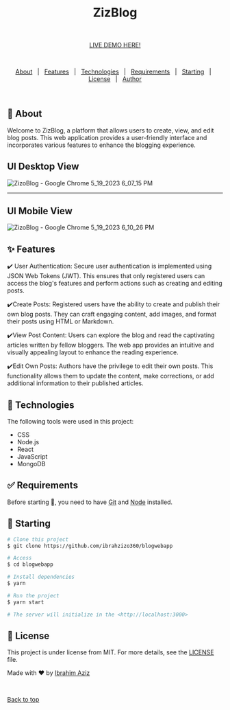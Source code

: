 

<h1 align="center" font-weight="bold">ZizBlog</h1>
 <br>

<p align="center"><a  href = "https://blog-frontend-ysjv.onrender.com" > LIVE DEMO HERE!<a/> </p>
  
 <br>

<p align="center">
  <a href="#dart-about">About</a> &#xa0; | &#xa0; 
  <a href="#sparkles-features">Features</a> &#xa0; | &#xa0;
  <a href="#rocket-technologies">Technologies</a> &#xa0; | &#xa0;
  <a href="#white_check_mark-requirements">Requirements</a> &#xa0; | &#xa0;
  <a href="#checkered_flag-starting">Starting</a> &#xa0; | &#xa0;
  <a href="#memo-license">License</a> &#xa0; | &#xa0;
  <a href="https://github.com/ibrahzizo360" target="_blank">Author</a>
</p>

<br>

## :dart: About ##

Welcome to ZizBlog, a platform that allows users to create, view, and edit blog posts. This web application provides a user-friendly interface and incorporates various features to enhance the blogging experience.

## UI Desktop View
![ZizoBlog - Google Chrome 5_19_2023 6_07_15 PM](https://github.com/ibrahzizo360/BlogWebApp_MERN/assets/92813019/0b0ec69c-12be-43fd-87a4-a4f337039fb1)

<hr>

## UI Mobile View
![ZizoBlog - Google Chrome 5_19_2023 6_10_26 PM](https://github.com/ibrahzizo360/BlogWebApp_MERN/assets/92813019/1dd02f55-d733-4630-b549-6b15e42d41c3)







## :sparkles: Features ##

:heavy_check_mark: User Authentication: Secure user authentication is implemented using JSON Web Tokens (JWT). This ensures that only registered users can access the blog's features and perform actions such as creating and editing posts.

:heavy_check_mark:Create Posts: Registered users have the ability to create and publish their own blog posts. They can craft engaging content, add images, and format their posts using HTML or Markdown.

:heavy_check_mark:View Post Content: Users can explore the blog and read the captivating articles written by fellow bloggers. The web app provides an intuitive and visually appealing layout to enhance the reading experience.

:heavy_check_mark:Edit Own Posts: Authors have the privilege to edit their own posts. This functionality allows them to update the content, make corrections, or add additional information to their published articles.



## :rocket: Technologies ##

The following tools were used in this project:

- CSS
- Node.js
- React
- JavaScript
- MongoDB

## :white_check_mark: Requirements ##

Before starting :checkered_flag:, you need to have [Git](https://git-scm.com) and [Node](https://nodejs.org/en/) installed.

## :checkered_flag: Starting ##

```bash
# Clone this project
$ git clone https://github.com/ibrahzizo360/blogwebapp

# Access
$ cd blogwebapp

# Install dependencies
$ yarn

# Run the project
$ yarn start

# The server will initialize in the <http://localhost:3000>
```

## :memo: License ##

This project is under license from MIT. For more details, see the [LICENSE](LICENSE.md) file.


Made with :heart: by <a href="https://github.com/ibrahzizo360" target="_blank">Ibrahim Aziz</a>

&#xa0;

<a href="#top">Back to top</a>
